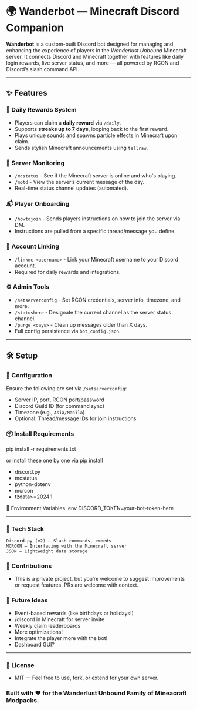 # 🌍 Wanderbot — Minecraft Discord Companion

**Wanderbot** is a custom-built Discord bot designed for managing and enhancing the experience of players in the *Wanderlust Unbound* Minecraft server. It connects Discord and Minecraft together with features like daily login rewards, live server status, and more — all powered by RCON and Discord’s slash command API.

---

## ✨ Features

### 🎁 Daily Rewards System
- Players can claim a **daily reward** via `/daily`.
- Supports **streaks up to 7 days**, looping back to the first reward.
- Plays unique sounds and spawns particle effects in Minecraft upon claim.
- Sends stylish Minecraft announcements using `tellraw`.

### 📡 Server Monitoring
- `/mcstatus` - See if the Minecraft server is online and who's playing.
- `/motd` - View the server’s current message of the day.
- Real-time status channel updates (automated).

### 📬 Player Onboarding
- `/howtojoin` - Sends players instructions on how to join the server via DM.
- Instructions are pulled from a specific thread/message you define.

### 🔗 Account Linking
- `/linkmc <username>` - Link your Minecraft username to your Discord account.
- Required for daily rewards and integrations.

### ⚙️ Admin Tools
- `/setserverconfig` - Set RCON credentials, server info, timezone, and more.
- `/statushere` - Designate the current channel as the server status channel.
- `/purge <days>` - Clean up messages older than X days.
- Full config persistence via `bot_config.json`.

---

## 🛠 Setup

### 🔧 Configuration
Ensure the following are set via `/setserverconfig`:
- Server IP, port, RCON port/password
- Discord Guild ID (for command sync)
- Timezone (e.g., `Asia/Manila`)
- Optional: Thread/message IDs for join instructions

### 📦 Install Requirements
pip install -r requirements.txt

or install these one by one via pip install

- discord.py
- mcstatus
- python-dotenv
- mcrcon
- tzdata>=2024.1

🧾 Environment Variables
.env DISCORD_TOKEN=your-bot-token-here           

---

### 🧠 Tech Stack
    Discord.py (v2) – Slash commands, embeds
    MCRCON – Interfacing with the Minecraft server
    JSON – Lightweight data storage

### 📣 Contributions
- This is a private project, but you’re welcome to suggest improvements or request features. PRs are welcome with context.

### 🧭 Future Ideas
- Event-based rewards (like birthdays or holidays!)
- /discord in Minecraft for server invite
- Weekly claim leaderboards
- More optimizations!
- Integrate the player more with the bot!
- Dashboard GUI?

---

### 🏁 License
- MIT — Feel free to use, fork, or extend for your own server.

### Built with ❤️ for the Wanderlust Unbound Family of Mineacraft Modpacks.
